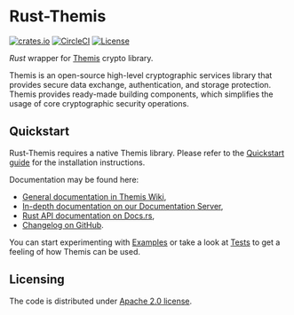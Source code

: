 # Rust-Themis

[![crates.io][crates-io-badge]][crates-io]
[![CircleCI][circle-ci-badge]][circle-ci]
[![License][license-badge]][license]

_Rust_ wrapper for [Themis] crypto library.

Themis is an open-source high-level cryptographic services library that provides secure data exchange, authentication, and storage protection.
Themis provides ready-made building components, which simplifies the usage of core cryptographic security operations.

[Themis]: https://github.com/cossacklabs/themis
[crates-io]: https://crates.io/crates/themis
[crates-io-badge]: https://img.shields.io/crates/v/themis.svg
[circle-ci]: https://circleci.com/gh/cossacklabs/themis/tree/master
[circle-ci-badge]: https://circleci.com/gh/cossacklabs/themis/tree/master.svg?style=shield
[license]: LICENSE
[license-badge]: https://img.shields.io/crates/l/themis.svg

## Quickstart

Rust-Themis requires a native Themis library.
Please refer to the [Quickstart guide] for the installation instructions.

Documentation may be found here:

 - [General documentation in Themis Wiki][Wiki],    
 - [In-depth documentation on our Documentation Server][Documentation Server],     
 - [Rust API documentation on Docs.rs][Docs.rs],     
 - [Changelog on GitHub][CHANGELOG].

You can start experimenting with [Examples]
or take a look at [Tests]
to get a feeling of how Themis can be used.

[Quickstart guide]: https://github.com/cossacklabs/themis/wiki/Rust-Howto
[Wiki]: https://github.com/cossacklabs/themis/wiki
[Docs.rs]: https://docs.rs/themis
[Documentation Server]: https://docs.cossacklabs.com/products/themis/
[CHANGELOG]: /src/wrappers/themis/rust/CHANGELOG.md
[Examples]: /docs/examples/rust
[Tests]: /tests/rust

## Licensing

The code is distributed under [Apache 2.0 license](LICENSE).
